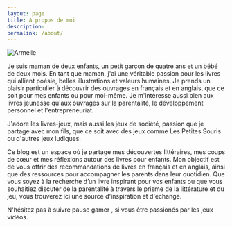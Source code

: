 ```yaml
---
layout: page
title: A propos de moi
description: 
permalink: /about/
---
```


![Armelle]({{site.baseurl}}/images/armelle.webp)

Je suis maman de deux enfants, un petit garçon de quatre ans et un bébé de deux mois. En tant que maman, j'ai une véritable passion pour les livres qui allient poésie, belles illustrations et valeurs humaines. Je prends un plaisir particulier à découvrir des ouvrages en français et en anglais, que ce soit pour mes enfants ou pour moi-même. Je m'intéresse aussi bien aux livres jeunesse qu'aux ouvrages sur la parentalité, le développement personnel et l'entrepreneuriat.

J'adore les livres-jeux, mais aussi les jeux de société, passion que je partage avec mon fils, que ce soit avec des jeux comme Les Petites Souris ou d'autres jeux ludiques.

Ce blog est un espace où je partage mes découvertes littéraires, mes coups de cœur et mes réflexions autour des livres pour enfants. Mon objectif est de vous offrir des recommandations de livres en français et en anglais, ainsi que des ressources pour accompagner les parents dans leur quotidien. Que vous soyez à la recherche d’un livre inspirant pour vos enfants ou que vous souhaitiez discuter de la parentalité à travers le prisme de la littérature et du jeu, vous trouverez ici une source d'inspiration et d'échange.

N'hésitez pas à suivre pause gamer , si vous être passionés par les jeux vidéos.